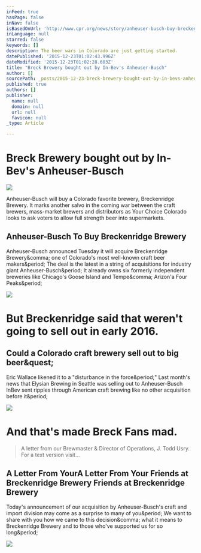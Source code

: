 ```yaml
---
inFeed: true
hasPage: false
inNav: false
isBasedOnUrl: 'http://www.cpr.org/news/story/anheuser-busch-buy-breckenridge-brewery'
inLanguage: null
starred: false
keywords: []
description: The beer wars in Colorado are just getting started.
datePublished: '2015-12-23T01:02:43.996Z'
dateModified: '2015-12-23T01:02:28.603Z'
title: "Breck Brewery bought out by In-Bev's Anheuser-Busch"
author: []
sourcePath: _posts/2015-12-23-breck-brewery-bought-out-by-in-bevs-anheuser-busch.md
published: true
authors: []
publisher:
  name: null
  domain: null
  url: null
  favicon: null
_type: Article

---
```

# Breck Brewery bought out by In-Bev's Anheuser-Busch
![](https://the-grid-user-content.s3-us-west-2.amazonaws.com/a9f85cd4-5cba-4242-b5e1-e7bca1e119ee.jpg)

Anheuser-Busch will buy a Colorado favorite brewery, Breckenridge Brewery. It marks another salvo in the coming war between the craft brewers, mass-market brewers and distributors as Your Choice Colorado looks to ask voters to allow full strength beer into supermarkets. 

<article style=""><h1>Anheuser-Busch To Buy Breckenridge Brewery</h1><p>Anheuser-Busch announced Tuesday it will acquire Breckenridge Brewery&amp;comma; one of Colorado's most well-known craft beer makers&amp;period; The deal is the latest in a string of acquisitions for industry giant Anheuser-Busch&amp;period; It already owns six formerly independent breweries like Chicago's Goose Island and Tempe&amp;comma; Arizon'a Four Peaks&amp;period;</p><img src="http://www.cpr.org/sites/default/files/images/breck.jpg" /></article>

# But Breckenridge said that weren't going to sell out in early 2016\.

<article style=""><h1>Could a Colorado craft brewery sell out to big beer&amp;quest;</h1><p>Eric Wallace likened it to a "disturbance in the force&amp;period;" Last month's news that Elysian Brewing in Seattle was selling out to Anheuser-Busch InBev sent ripples through American craft brewing like no other acquisition before it&amp;period;</p><img src="http://blogs.denverpost.com/beer/files/2013/01/kimjordan-495x320.jpg" /></article>

# And that's made Breck Fans mad.

> A letter from our Brewmaster & Director of Operations, J. Todd Usry. For a text version visit...

<article style=""><h1>A Letter From YourA Letter From Your Friends at Breckenridge Brewery Friends at Breckenridge Brewery</h1><p>Today's announcement of our acquisition by Anheuser-Busch's craft and import division may come as a surprise to many of you&amp;period; We want to share with you how we came to this decision&amp;comma; what it means to Breckenridge Brewery and to those who've supported us for so long&amp;period;</p><img src="http://www.breckbrew.com/_stay_out/images/logo.png" /></article>